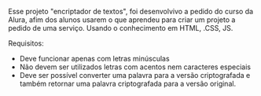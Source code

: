 Esse projeto "encriptador de textos", foi desenvolvivo a pedido do curso da Alura, afim dos alunos usarem o que aprendeu para criar um projeto a pedido de uma serviço.
Usando o conhecimento em HTML, .CSS, JS.

Requisitos:
- Deve funcionar apenas com letras minúsculas
- Não devem ser utilizados letras com acentos nem caracteres especiais
- Deve ser possível converter uma palavra para a versão criptografada e também retornar uma palavra criptografada para a versão original.
